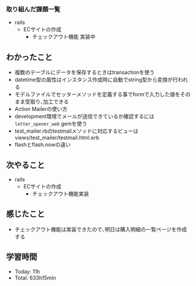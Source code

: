 ### 取り組んだ課題一覧
- rails
  - ECサイトの作成
    - チェックアウト機能 実装中
## わかったこと
- 複数のテーブルにデータを保存するときはtransactionを使う
- datetime型の属性はインスタンス作成時に自動でstring型から変換が行われる
- モデルファイルでセッターメソッドを定義する事でformで入力した値をそのまま受取り､加工できる
- Action Mailerの使い方
- development環境でメールが送信できているか確認するには `letter_opener_web` gemを使う
- test_mailer.rbのtestmailメソッドに対応するビューはviews/test_mailer/testmail.html.erb
- flashとflash.nowの違い
## 次やること
- rails
  - ECサイトの作成
    - チェックアウト機能実装
## 感じたこと
- チェックアウト機能は実装できたので､明日は購入明細の一覧ページを作成する
## 学習時間
- Today: 11h
- Total: 633h15min
